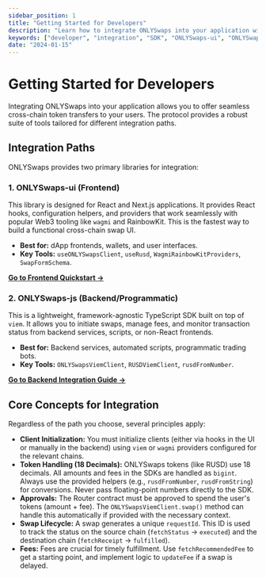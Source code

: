 ```yaml
---
sidebar_position: 1
title: "Getting Started for Developers"
description: "Learn how to integrate ONLYSwaps into your application with ONLYSwaps-ui and ONLYSwaps-js SDKs"
keywords: ["developer", "integration", "SDK", "ONLYSwaps-ui", "ONLYSwaps-js", "React"]
date: "2024-01-15"
---
```


# Getting Started for Developers

Integrating ONLYSwaps into your application allows you to offer seamless cross-chain token transfers to your users. The protocol provides a robust suite of tools tailored for different integration paths.

## Integration Paths

ONLYSwaps provides two primary libraries for integration:

### 1. ONLYSwaps-ui (Frontend)

This library is designed for React and Next.js applications. It provides React hooks, configuration helpers, and providers that work seamlessly with popular Web3 tooling like `wagmi` and RainbowKit. This is the fastest way to build a functional cross-chain swap UI.

*   **Best for:** dApp frontends, wallets, and user interfaces.
*   **Key Tools:** `useONLYSwapsClient`, `useRusd`, `WagmiRainbowKitProviders`, `SwapFormSchema`.

[**Go to Frontend Quickstart →**](./frontend-quickstart.md)

### 2. ONLYSwaps-js (Backend/Programmatic)

This is a lightweight, framework-agnostic TypeScript SDK built on top of `viem`. It allows you to initiate swaps, manage fees, and monitor transaction status from backend services, scripts, or non-React frontends.

*   **Best for:** Backend services, automated scripts, programmatic trading bots.
*   **Key Tools:** `ONLYSwapsViemClient`, `RUSDViemClient`, `rusdFromNumber`.

[**Go to Backend Integration Guide →**](./backend-integration.md)

## Core Concepts for Integration

Regardless of the path you choose, several principles apply:

*   **Client Initialization:** You must initialize clients (either via hooks in the UI or manually in the backend) using `viem` or `wagmi` providers configured for the relevant chains.
*   **Token Handling (18 Decimals):** ONLYSwaps tokens (like RUSD) use 18 decimals. All amounts and fees in the SDKs are handled as `bigint`. Always use the provided helpers (e.g., `rusdFromNumber`, `rusdFromString`) for conversions. Never pass floating-point numbers directly to the SDK.
*   **Approvals:** The Router contract must be approved to spend the user's tokens (amount + fee). The `ONLYSwapsViemClient.swap()` method can handle this automatically if provided with the necessary context.
*   **Swap Lifecycle:** A swap generates a unique `requestId`. This ID is used to track the status on the source chain (`fetchStatus` -> `executed`) and the destination chain (`fetchReceipt` -> `fulfilled`).
*   **Fees:** Fees are crucial for timely fulfillment. Use `fetchRecommendedFee` to get a starting point, and implement logic to `updateFee` if a swap is delayed.

